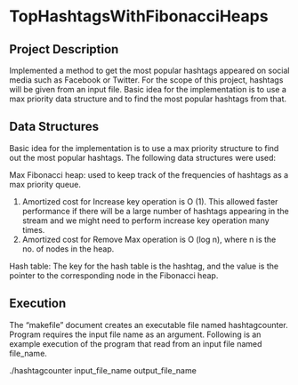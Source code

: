 # TopHashtagsWithFibonacciHeaps

## Project Description
Implemented a method to get the most popular hashtags appeared on social media such as Facebook or Twitter. For the scope of this project, hashtags will be given from an input file. Basic idea for the implementation is to use a max priority  data structure and to find the most popular hashtags from that.

## Data Structures
Basic idea for the implementation is to use a max priority structure to find out the most popular hashtags. The following data structures were used:

Max Fibonacci heap: used to keep track of the frequencies of hashtags as a max priority queue.
1.	Amortized cost for Increase key operation is O (1). This allowed faster performance if there will be a large number of hashtags appearing in the stream and we might need to perform increase key operation many times.
2.	Amortized cost for Remove Max operation is O (log n), where n is the no. of nodes in the heap. 

Hash table: The key for the hash table is the hashtag, and the value is the pointer to the corresponding node in the Fibonacci heap.

## Execution
The “makefile” document creates an executable file named hashtagcounter. Program requires the input file name as an argument.
Following is an example execution of the program that read from an input file named file_name.

./hashtagcounter input_file_name output_file_name
